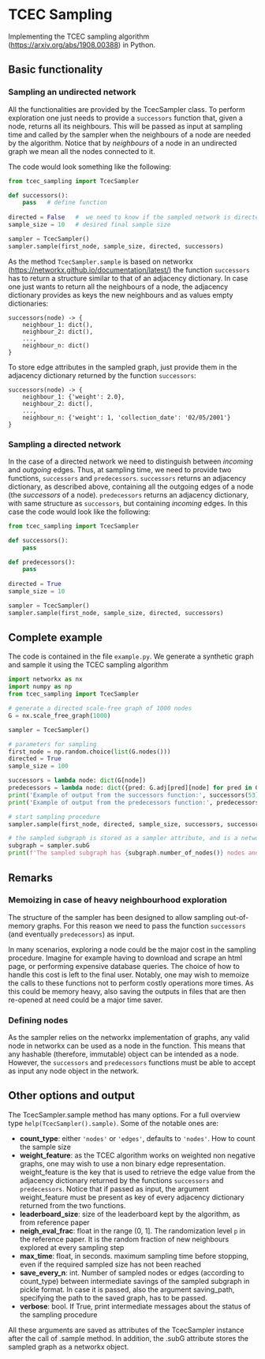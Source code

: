 # TCEC Sampling

Implementing the TCEC sampling algorithm (https://arxiv.org/abs/1908.00388) in Python.

## Basic functionality 

### Sampling an undirected network
All the functionalities are provided by the TcecSampler class. To perform exploration one just needs to 
provide a `successors` function that, given a node, returns all its neighbours. 
This will be passed as input at sampling time and called by the sampler when the neighbours of
a node are needed by the algorithm.
Notice that by _neighbours_ of a node in an undirected graph we mean all the nodes connected to it.

The code would look something like the following:

```python
from tcec_sampling import TcecSampler

def successors():
    pass   # define function 
    
directed = False   #  we need to know if the sampled network is directed or not
sample_size = 10   # desired final sample size

sampler = TcecSampler()
sampler.sample(first_node, sample_size, directed, successors)
```

As the method `TcecSampler.sample` is based on networkx (https://networkx.github.io/documentation/latest/) 
the function `successors` has to return a structure similar to that of an adjacency dictionary.
In case one just wants to return all the neighbours of a node, the adjacency dictionary provides as keys the new 
neighbours and as values empty dictionaries:

```
successors(node) -> {
    neighbour_1: dict(),  
    neighbour_2: dict(),
    ...,
    neighbour_n: dict()
}
```

To store edge attributes in the sampled graph, just provide them in the adjacency dictionary returned by the function
`successors`:

```
successors(node) -> {
    neighbour_1: {'weight': 2.0},  
    neighbour_2: dict(),
    ...,
    neighbour_n: {'weight': 1, 'collection_date': '02/05/2001'}
}
```

### Sampling a directed network
In the case of a directed network we need to distinguish between _incoming_ and _outgoing_ edges.
Thus, at sampling time, we need to provide two functions, `successors` and `predecessors`. 
`successors` returns an adjacency dictionary, as described above, containing all the outgoing edges of a node
(the _successors_ of a node). `predecessors` returns an adjacency dictionary, with same 
structure as `successors`, but containing _incoming_ edges. In this case the code would look like the following:

```python
from tcec_sampling import TcecSampler

def successors():
    pass

def predecessors():
    pass
    
directed = True   
sample_size = 10   

sampler = TcecSampler()
sampler.sample(first_node, sample_size, directed, successors)
```
 
## Complete example
The code is contained in the file `example.py`. We generate a synthetic graph and sample it using the
TCEC sampling algorithm

```python
import networkx as nx
import numpy as np 
from tcec_sampling import TcecSampler

# generate a directed scale-free graph of 1000 nodes
G = nx.scale_free_graph(1000)   

sampler = TcecSampler()

# parameters for sampling
first_node = np.random.choice(list(G.nodes()))
directed = True
sample_size = 100

successors = lambda node: dict(G[node])
predecessors = lambda node: dict({pred: G.adj[pred][node] for pred in G.predecessors(node)})
print('Example of output from the successors function:', successors(53))
print('Example of output from the predecessors function:', predecessors(10))

# start sampling procedure
sampler.sample(first_node, directed, sample_size, successors, successors)

# the sampled subgraph is stored as a sampler attribute, and is a networkx object
subgraph = sampler.subG
print(f'The sampled subgraph has {subgraph.number_of_nodes()} nodes and {subgraph.number_of_edges()} edges')
```

## Remarks
### Memoizing in case of heavy neighbourhood exploration
The structure of the sampler has been designed to allow sampling out-of-memory graphs. For this reason we need to 
pass the function `successors` (and eventually `predecessors`) as input.

In many scenarios, exploring a node could be the major cost in the sampling procedure. Imagine for example having to
download and scrape an html page, or performing expensive database queries. The choice of how to handle this 
cost is left to the final user. Notably, one may wish to memoize the calls to these functions not to perform costly 
operations more times. As this could be memory heavy, also saving the outputs in files that are then re-opened at need 
could be a major time saver. 

### Defining nodes
As the sampler relies on the networkx implementation of graphs, any valid node in networkx can be used as a node in 
the function. This means that any hashable (therefore, immutable) object can be intended as a node. 
However, the `successors` and `predecessors` functions must be able to accept as input any node object in the network.  


## Other options and output
The TcecSampler.sample method has many options. For a full overview type `help(TcecSampler().sample)`. 
Some of the notable ones are:

- **count_type**: either `'nodes'` or `'edges'`, defaults to `'nodes'`. How to count the sample size
- **weight_feature**: as the TCEC algorithm works on weighted non negative graphs, one may wish to use a non binary 
edge representation. weight_feature is the key that is used to retrieve the edge value from the adjacency dictionary 
returned by the functions `successors` and `predecessors`. Notice that if passed as input, the argument weight_feature
must be present as key of every adjacency dictionary returned from the two functions.
- **leaderboard_size**: size of the leaderboard kept by the algorithm, as from reference paper
- **neigh_eval_frac**: float in the range (0, 1]. The randomization level `p` in the reference paper. It is the random 
fraction of new neighbours explored at every sampling step
- **max_time**: float, in seconds. maximum sampling time before stopping, even if the required sampled size has not been 
reached
- **save_every_n**: int. Number of sampled nodes or edges (according to count_type) between intermediate savings of the 
sampled subgraph in pickle format. In case it is passed, also the argument saving_path, specifying the path to the saved
 graph, has to be passed.
- **verbose**: bool. If True, print intermediate messages about the status of the sampling procedure


All these arguments are saved as attributes of the TcecSampler instance after the call of .sample method. In addition, 
the .subG attribute stores the sampled graph as a networkx object.